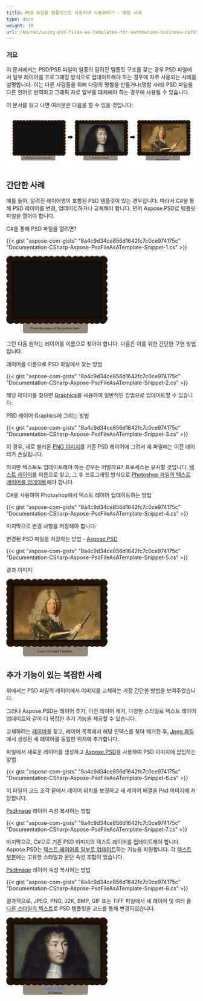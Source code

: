 ```yaml
---
title: PSD 파일을 템플릿으로 사용하여 자동화하기 - 명함 사례
type: docs
weight: 10
url: /ko/net/using-psd-files-as-templates-for-automation-business-cards-case/
---
```


### **개요**
이 문서에서는 PSD/PSB 파일이 일종의 알려진 템플릿 구조를 갖는 경우 PSD 파일에서 일부 레이어를 프로그래밍 방식으로 업데이트해야 하는 경우에 자주 사용되는 사례를 설명합니다. 이는 다른 사람들을 위해 다량의 명함을 만들거나(명함 사례) PSD 파일을 다른 언어로 번역하고 그래픽 자료 일부를 대체해야 하는 경우에 사용될 수 있습니다.

이 문서를 읽고 나면 여러분은 다음을 할 수 있을 것입니다:

![할 일: 이미지 대체 텍스트](using-psd-files-as-templates-for-automation-business-cards-case_1.png)
## **간단한 사례**
예를 들어, 알려진 레이어명이 포함된 PSD 템플릿이 있는 경우입니다. 따라서 C#을 통해 PSD 레이어를 변경, 업데이트하거나 교체해야 합니다. 먼저 Aspose.PSD로 템플릿 파일을 열어야 합니다.

C#을 통해 PSD 파일을 열려면?

{{< gist "aspose-com-gists" "8a4c9d34ce856d1642fc7c0ce974175c" "Documentation-CSharp-Aspose-PsdFileAsATemplate-Snippet-1.cs" >}}

![할 일: 이미지 대체 텍스트](using-psd-files-as-templates-for-automation-business-cards-case_2.png)

그런 다음 원하는 레이어를 이름으로 찾아야 합니다. 다음은 이를 위한 간단한 구현 방법입니다.

레이어를 이름으로 PSD 파일에서 찾는 방법

{{< gist "aspose-com-gists" "8a4c9d34ce856d1642fc7c0ce974175c" "Documentation-CSharp-Aspose-PsdFileAsATemplate-Snippet-2.cs" >}}

해당 레이어를 찾으면 [Graphics](https://reference.aspose.com/psd/net/aspose.psd/graphics)를 사용하여 일반적인 방법으로 업데이트할 수 있습니다:

PSD 레이어 Graphics에 그리는 방법

{{< gist "aspose-com-gists" "8a4c9d34ce856d1642fc7c0ce974175c" "Documentation-CSharp-Aspose-PsdFileAsATemplate-Snippet-3.cs" >}}

이 경우, 새로 불러온 [PNG 이미지](https://wiki.fileformat.com/image/png/)를 기존 PSD 레이어에 그려서 새 파일에는 이전 데이터가 손실됩니다.

하지만 텍스트도 업데이트해야 하는 경우는 어떨까요? 프로세스는 유사할 것입니다. [텍스트 레이어](https://reference.aspose.com/psd/net/aspose.psd/fileformats/psd/layers/textlayer)를 이름으로 찾고, 그 후 프로그래밍 방식으로 [Photoshop 파일의 텍스트 레이어를 업데이트](/psd/ko/net/render-text-with-different-colors-in-text-layer/)해야 합니다.

C#을 사용하여 Photoshop에서 텍스트 레이어 업데이트하는 방법

{{< gist "aspose-com-gists" "8a4c9d34ce856d1642fc7c0ce974175c" "Documentation-CSharp-Aspose-PsdFileAsATemplate-Snippet-4.cs" >}}

마지막으로 변경 사항을 저장해야 합니다:

변경된 PSD 파일을 저장하는 방법 - [Aspose.PSD](https://products.aspose.com/psd/net)

{{< gist "aspose-com-gists" "8a4c9d34ce856d1642fc7c0ce974175c" "Documentation-CSharp-Aspose-PsdFileAsATemplate-Snippet-5.cs" >}}

결과 이미지:

![할 일: 이미지 대체 텍스트](using-psd-files-as-templates-for-automation-business-cards-case_3.png)


## **추가 기능이 있는 복잡한 사례**
위에서는 PSD 파일의 레이어에서 이미지를 교체하는 가장 간단한 방법을 보여주었습니다.

그러나 Aspose.PSD는 레이어 추가, 이전 레이어 제거, 다양한 스타일로 텍스트 레이어 업데이트와 같이 더 복잡한 추가 기능을 제공할 수 있습니다.

교체하려는 [레이어](https://reference.aspose.com/psd/net/aspose.psd/fileformats/psd/layers/layer)를 찾고, 레이어 목록에서 해당 인덱스를 찾아 제거한 후, [Jpeg 파일](https://wiki.fileformat.com/image/jpeg/)에서 생성된 새 레이어를 동일한 위치에 추가합니다.

파일에서 새로운 레이어를 생성하고 [Aspose.PSD](https://products.aspose.com/psd/net)을 사용하여 PSD 이미지에 삽입하는 방법

{{< gist "aspose-com-gists" "8a4c9d34ce856d1642fc7c0ce974175c" "Documentation-CSharp-Aspose-PsdFileAsATemplate-Snippet-6.cs" >}}

이 파일의 코드 조각 끝에서 레이어 위치를 보정하고 새 레이어 배열을 Psd 이미지에 저장합니다.

[PsdImage](https://reference.aspose.com/imaging/net/aspose.imaging.fileformats.psd/psdimage) 레이어 속성 복사하는 방법

{{< gist "aspose-com-gists" "8a4c9d34ce856d1642fc7c0ce974175c" "Documentation-CSharp-Aspose-PsdFileAsATemplate-Snippet-7.cs" >}}

마지막으로, C#으로 기존 PSD 이미지의 텍스트 레이어를 업데이트해야 합니다. Aspose.PSD는 [텍스트 레이어를 일부로 업데이트](/psd/ko/net/working-with-text-layers/)하는 기능을 지원합니다. 각 [텍스트 부분](https://reference.aspose.com/psd/net/aspose.psd/fileformats/psd/layers/text/itextportion)에는 고유한 스타일과 문단 속성 조합이 있습니다.

[PsdImage](https://reference.aspose.com/imaging/net/aspose.imaging.fileformats.psd/psdimage) 레이어 속성 복사하는 방법

{{< gist "aspose-com-gists" "8a4c9d34ce856d1642fc7c0ce974175c" "Documentation-CSharp-Aspose-PsdFileAsATemplate-Snippet-8.cs" >}}

결과적으로, JPEG, PNG, J2K, BMP, GIF 또는 TIFF 파일에서 새 레이어 및 여러 줄 [다른 스타일의 텍스트](https://gist.github.com/aspose-com-gists/8a4c9d34ce856d1642fc7c0ce974175c#file-examples-csharp-aspose-modifyingandconvertingimages-psd-renderingofdifferentstylesinonetextlayer-renderingofdifferentstylesinonetextlayer-cs)로 PSD 템플릿을 코드를 통해 변경하였습니다.

![할 일: 이미지 대체 텍스트](using-psd-files-as-templates-for-automation-business-cards-case_4.png)

